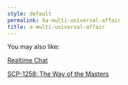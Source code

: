 ```yaml
---
style: default
permalink: Xa-multi-universal-affair
title: a-multi-universal-affair
---
```

You may also like:

[Realtime Chat](http://scp-wiki.net/realtime-chat)

[SCP-1258: The Way of the Masters](http://scp-wiki.net/scp-1258)

